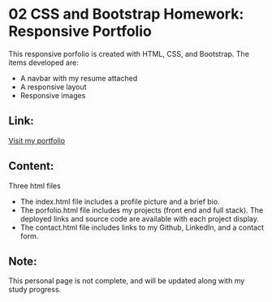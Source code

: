 # 02 CSS and Bootstrap Homework: Responsive Portfolio

This responsive porfolio is created with HTML, CSS, and Bootstrap. The items developed are: 
<ul>
    <li>A navbar with my resume attached</li>
    <li>A responsive layout</li>
    <li>Responsive images</li>
</ul>

## Link: 
[Visit my portfolio](https://uyennguyen30696.github.io/responsive-portfolio/)

## Content:
Three html files
<ul>
    <li>The index.html file includes a profile picture and a brief bio.</li>
    <li>The porfolio.html file includes my projects (front end and full stack). The deployed links and source code are available with each project display.</li>
    <li>The contact.html file includes links to my Github, LinkedIn, and a contact form.</li>
</ul>

## Note:
This personal page is not complete, and will be updated along with my study progress.
